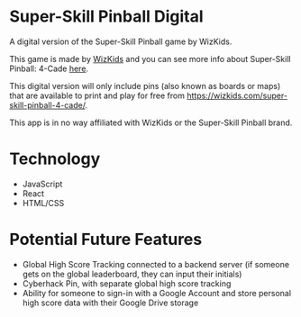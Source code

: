 # Super-Skill Pinball Digital
A digital version of the Super-Skill Pinball game by WizKids.

This game is made by [WizKids](https://wizkids.com/) and you can see more info about Super-Skill Pinball: 4-Cade [here](https://wizkids.com/super-skill-pinball-4-cade/).

This digital version will only include pins (also known as boards or maps) that are available to print and play for free from https://wizkids.com/super-skill-pinball-4-cade/.

This app is in no way affiliated with WizKids or the Super-Skill Pinball brand.

# Technology
- JavaScript
- React
- HTML/CSS

# Potential Future Features
- Global High Score Tracking connected to a backend server (if someone gets on the global leaderboard, they can input their initials)
- Cyberhack Pin, with separate global high score tracking
- Ability for someone to sign-in with a Google Account and store personal high score data with their Google Drive storage
